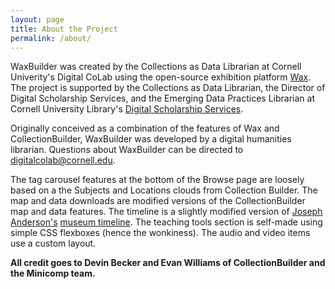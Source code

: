 ```yaml
---
layout: page
title: About the Project
permalink: /about/
---
```


WaxBuilder was created by the Collections as Data Librarian at Cornell Univerity's Digital CoLab using the open-source exhibition platform [Wax](https://minicomp.github.io/wax/). The project is supported by the Collections as Data Librarian, the Director of Digital Scholarship Services, and the Emerging Data Practices Librarian at Cornell University Library's [Digital Scholarship Services](https://www.library.cornell.edu/about/staff/central-departments/digital-scholarship/).

Originally conceived as a combination of the features of Wax and CollectionBuilder, WaxBuilder was developed by a digital humanities librarian. Questions about WaxBuilder can be directed to digitalcolab@cornell.edu. 

The tag carousel features at the bottom of the Browse page are loosely based on a the Subjects and Locations clouds from Collection Builder. The map and data downloads are modified versions of the CollectionBuilder map and data features. The timeline is a slightly modified version of [Joseph Anderson's](https://github.com/fitnycdigitalinitiatives) [museum timeline](https://github.com/fitnycdigitalinitiatives/museum-timeline). The teaching tools section is self-made using simple CSS flexboxes (hence the wonkiness). The audio and video items use a custom layout.

**All credit goes to Devin Becker and Evan Williams of CollectionBuilder and the Minicomp team.**
